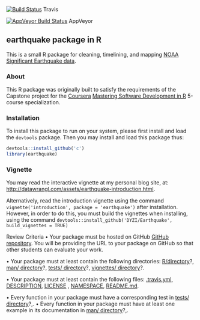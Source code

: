 [![Build Status](https://travis-ci.org/DYZI/Earthquake.svg?branch=master)](https://travis-ci.org/DYZI/Earthquake)
Travis

[![AppVeyor Build Status](https://ci.appveyor.com/api/projects/status/github/DYZI/Earthquake?branch=master&svg=true)](https://ci.appveyor.com/project/DYZI/Earthquake)
 AppVeyor

## earthquake package in R

This is a small R package for cleaning, timelining, and mapping [NOAA Significant Earthquake data](https://www.ngdc.noaa.gov/nndc/struts/form?t=101650&s=1&d=1).

### About

This R package was originally built to satisfy the requirements of the Capstone project for the [Coursera](http://www.coursera.org) [Mastering Software Development in R](https://www.coursera.org/specializations/r) 5-course specialization.

### Installation

To install this package to run on your system, please first install and load the `devtools` package. Then you may install and load this package thus:

```r
devtools::install_github('c')
library(earthquake)
```
### Vignette

You may read the interactive vignette at my personal blog site, at: http://datawrangl.com/assets/earthquake-introduction.html.

Alternatively, read the introduction vignette using the command `vignette('introduction', package = 'earthquake')` after installation.  However, in order to do this, you must build the vignettes when installing, using the command `devtools::install_github('DYZI/Earthquake', build_vignettes = TRUE)`

Review Criteria
•	Your package must be hosted on GitHub [GitHub repository](https://github.com/DYZI/Earthquake). 
You will be providing the URL to your package on GitHub so that other students can evaluate your work.

•	Your package must at least contain the following directories: 
 [R/directory](https://github.com/DYZI/Earthquake/tree/master/R)?,
 [man/ directory](https://github.com/DYZI/Earthquake/tree/master/man)?,
 [tests/ directory](https://github.com/DYZI/Earthquake/tree/master/tests)?,
 [vignettes/ directory](https://github.com/DYZI/Earthquake/tree/master/vignettes)?.
 
•	Your package must at least contain the following files: 
[.travis.yml](https://github.com/DYZI/Earthquake/tree/master/.travis.yml), 
[DESCRIPTION](https://github.com/DYZI/Earthquake/tree/master/DESCRIPTION), 
[LICENSE](https://github.com/DYZI/Earthquake/tree/master/LICENSE) , 
[NAMESPACE](https://github.com/DYZI/Earthquake/tree/master/NAMESPACE), 
[README.md](https://github.com/DYZI/Earthquake/tree/master/README.md).

•	Every function in your package must have a corresponding test in [tests/ directory](https://github.com/DYZI/Earthquake/tree/master/tests)?,.
•	Every function in your package must have at least one example in its documentation in  [man/ directory](https://github.com/DYZI/Earthquake/tree/master/man)?,.
